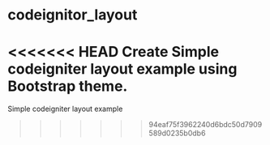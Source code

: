 # codeignitor_layout
<<<<<<< HEAD
Create Simple codeigniter layout example using Bootstrap theme.
=======
Simple codeigniter layout example
>>>>>>> 94eaf75f3962240d6bdc50d7909589d0235b0db6
